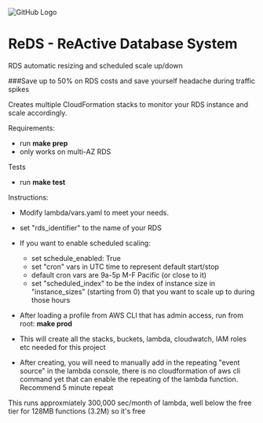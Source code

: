 ![GitHub Logo](http://i.imgur.com/IAMScGQ.png)
# ReDS - ReActive Database System
RDS automatic resizing and scheduled scale up/down

###Save up to 50% on RDS costs and save yourself headache during traffic spikes

Creates multiple CloudFormation stacks to monitor your RDS instance and scale accordingly.

Requirements:
- run **make prep**
- only works on multi-AZ RDS

Tests
- run **make test**

Instructions:
- Modify lambda/vars.yaml to meet your needs.
- set "rds_identifier" to the name of your RDS
- If you want to enable scheduled scaling:
  - set schedule_enabled: True
  - set "cron" vars in UTC time to represent default start/stop
  - default cron vars are 9a-5p M-F Pacific (or close to it)
  - set "scheduled_index" to be the index of instance size in "instance_sizes" (starting from 0) that you want to scale up to during those hours
- After loading a profile from AWS CLI that has admin access, run from root:
    **make prod**
- This will create all the stacks, buckets, lambda, cloudwatch, IAM roles etc needed for this project

- After creating, you will need to manually add in the repeating "event source" in the lambda console, there is no cloudformation of aws cli command yet that can enable the repeating of the lambda function.  Recommend 5 minute repeat

This runs approxmiately 300,000 sec/month of lambda, well below the free tier for 128MB functions (3.2M) so it's free

